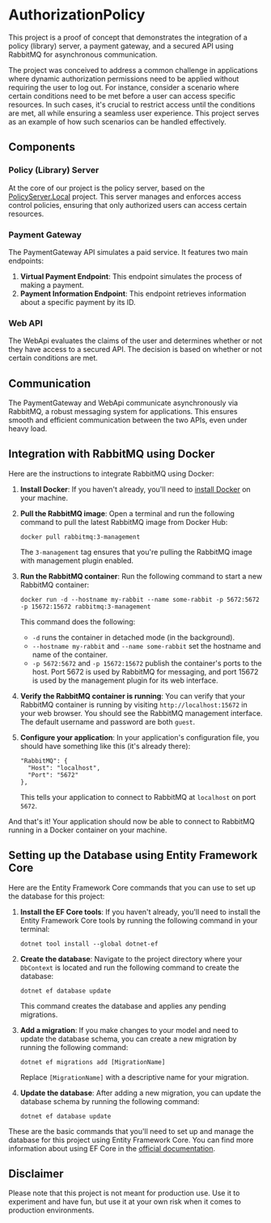 # AuthorizationPolicy

This project is a proof of concept that demonstrates the integration of a policy (library) server, a payment gateway, and a secured API using RabbitMQ for asynchronous communication.

The project was conceived to address a common challenge in applications where dynamic authorization permissions need to be applied without requiring the user to log out. For instance, consider a scenario where certain conditions need to be met before a user can access specific resources. In such cases, it's crucial to restrict access until the conditions are met, all while ensuring a seamless user experience. This project serves as an example of how such scenarios can be handled effectively.

## Components

### Policy (Library) Server

At the core of our project is the policy server, based on the [PolicyServer.Local](https://github.com/PolicyServer/PolicyServer.Local) project. This server manages and enforces access control policies, ensuring that only authorized users can access certain resources.

### Payment Gateway

The PaymentGateway API simulates a paid service. It features two main endpoints:

1. **Virtual Payment Endpoint**: This endpoint simulates the process of making a payment.
2. **Payment Information Endpoint**: This endpoint retrieves information about a specific payment by its ID.

### Web API

The WebApi evaluates the claims of the user and determines whether or not they have access to a secured API. The decision is based on whether or not certain conditions are met.

## Communication

The PaymentGateway and WebApi communicate asynchronously via RabbitMQ, a robust messaging system for applications. This ensures smooth and efficient communication between the two APIs, even under heavy load.

## Integration with RabbitMQ using Docker

Here are the instructions to integrate RabbitMQ using Docker:

1. **Install Docker**: If you haven't already, you'll need to [install Docker](https://docs.docker.com/get-docker/) on your machine.

2. **Pull the RabbitMQ image**: Open a terminal and run the following command to pull the latest RabbitMQ image from Docker Hub:
   ```
   docker pull rabbitmq:3-management
   ```
   The `3-management` tag ensures that you're pulling the RabbitMQ image with management plugin enabled.

3. **Run the RabbitMQ container**: Run the following command to start a new RabbitMQ container:
   ```
   docker run -d --hostname my-rabbit --name some-rabbit -p 5672:5672 -p 15672:15672 rabbitmq:3-management
   ```
   This command does the following:
   - `-d` runs the container in detached mode (in the background).
   - `--hostname my-rabbit` and `--name some-rabbit` set the hostname and name of the container.
   - `-p 5672:5672` and `-p 15672:15672` publish the container's ports to the host. Port 5672 is used by RabbitMQ for messaging, and port 15672 is used by the management plugin for its web interface.

4. **Verify the RabbitMQ container is running**: You can verify that your RabbitMQ container is running by visiting `http://localhost:15672` in your web browser. You should see the RabbitMQ management interface. The default username and password are both `guest`.

5. **Configure your application**: In your application's configuration file, you should have something like this (it's already there):
   ```
   "RabbitMQ": {
     "Host": "localhost",
     "Port": "5672"
   },
   ```
   This tells your application to connect to RabbitMQ at `localhost` on port `5672`.

And that's it! Your application should now be able to connect to RabbitMQ running in a Docker container on your machine.

## Setting up the Database using Entity Framework Core

Here are the Entity Framework Core commands that you can use to set up the database for this project:

1. **Install the EF Core tools**: If you haven't already, you'll need to install the Entity Framework Core tools by running the following command in your terminal:
   ```
   dotnet tool install --global dotnet-ef
   ```

2. **Create the database**: Navigate to the project directory where your `DbContext` is located and run the following command to create the database:
   ```
   dotnet ef database update
   ```
   This command creates the database and applies any pending migrations.

3. **Add a migration**: If you make changes to your model and need to update the database schema, you can create a new migration by running the following command:
   ```
   dotnet ef migrations add [MigrationName]
   ```
   Replace `[MigrationName]` with a descriptive name for your migration.

4. **Update the database**: After adding a new migration, you can update the database schema by running the following command:
   ```
   dotnet ef database update
   ```

These are the basic commands that you'll need to set up and manage the database for this project using Entity Framework Core. You can find more information about using EF Core in the [official documentation](https://docs.microsoft.com/en-us/ef/core/).

## Disclaimer

Please note that this project is not meant for production use. Use it to experiment and have fun, but use it at your own risk when it comes to production environments.
